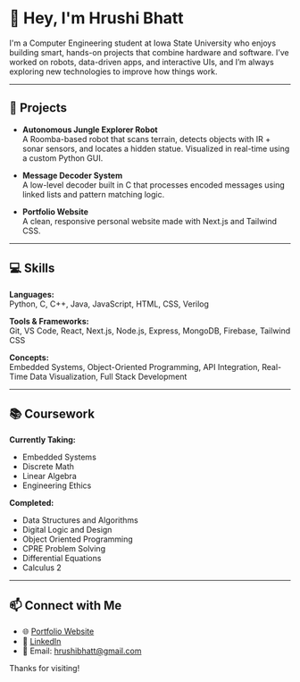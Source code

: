 # 👋 Hey, I'm Hrushi Bhatt

I'm a Computer Engineering student at Iowa State University who enjoys building smart, hands-on projects that combine hardware and software. I’ve worked on robots, data-driven apps, and interactive UIs, and I’m always exploring new technologies to improve how things work.

---

## 🧠 Projects

- **Autonomous Jungle Explorer Robot**  
  A Roomba-based robot that scans terrain, detects objects with IR + sonar sensors, and locates a hidden statue. Visualized in real-time using a custom Python GUI.

- **Message Decoder System**  
  A low-level decoder built in C that processes encoded messages using linked lists and pattern matching logic.

- **Portfolio Website**  
  A clean, responsive personal website made with Next.js and Tailwind CSS.

---

## 💻 Skills

**Languages:**  
Python, C, C++, Java, JavaScript, HTML, CSS, Verilog

**Tools & Frameworks:**  
Git, VS Code, React, Next.js, Node.js, Express, MongoDB, Firebase, Tailwind CSS

**Concepts:**  
Embedded Systems, Object-Oriented Programming, API Integration, Real-Time Data Visualization, Full Stack Development

---

## 📚 Coursework

**Currently Taking:**  
- Embedded Systems
- Discrete Math
- Linear Algebra
- Engineering Ethics

**Completed:**  
- Data Structures and Algorithms
- Digital Logic and Design
- Object Oriented Programming
- CPRE Problem Solving
- Differential Equations
- Calculus 2

---

## 📫 Connect with Me

- 🌐 [Portfolio Website](https://github.com/HrushiBhatt)
- 💼 [LinkedIn](www.linkedin.com/in/hrushibhatt)
- 📧 Email: hrushibhatt@gmail.com

Thanks for visiting!
